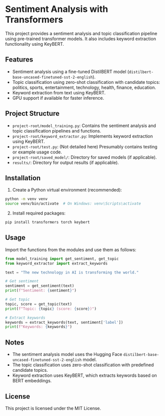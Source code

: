 # Sentiment Analysis with Transformers

This project provides a sentiment analysis and topic classification pipeline using pre-trained transformer models. It also includes keyword extraction functionality using KeyBERT.

## Features

- Sentiment analysis using a fine-tuned DistilBERT model (`distilbert-base-uncased-finetuned-sst-2-english`).
- Topic classification using zero-shot classification with candidate topics: politics, sports, entertainment, technology, health, finance, education.
- Keyword extraction from text using KeyBERT.
- GPU support if available for faster inference.

## Project Structure

- `project-root/model_training.py`: Contains the sentiment analysis and topic classification pipelines and functions.
- `project-root/keyword_extractor.py`: Implements keyword extraction using KeyBERT.
- `project-root/test.py`: (Not detailed here) Presumably contains testing or example usage code.
- `project-root/saved_model/`: Directory for saved models (if applicable).
- `results/`: Directory for output results (if applicable).

## Installation

1. Create a Python virtual environment (recommended):

```bash
python -m venv venv
source venv/bin/activate  # On Windows: venv\Scripts\activate
```

2. Install required packages:

```bash
pip install transformers torch keybert
```

## Usage

Import the functions from the modules and use them as follows:

```python
from model_training import get_sentiment, get_topic
from keyword_extractor import extract_keywords

text = "The new technology in AI is transforming the world."

# Get sentiment
sentiment = get_sentiment(text)
print(f"Sentiment: {sentiment}")

# Get topic
topic, score = get_topic(text)
print(f"Topic: {topic} (score: {score})")

# Extract keywords
keywords = extract_keywords(text, sentiment['label'])
print(f"Keywords: {keywords}")
```

## Notes

- The sentiment analysis model uses the Hugging Face `distilbert-base-uncased-finetuned-sst-2-english` model.
- The topic classification uses zero-shot classification with predefined candidate topics.
- Keyword extraction uses KeyBERT, which extracts keywords based on BERT embeddings.

## License

This project is licensed under the MIT License.
